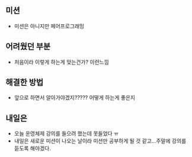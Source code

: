## **미션**

- 미션은 아니지만 페어프로그래밍

## **어려웠던 부분**

- 처음이라 이렇게 하는게 맞는건가? 이런느낌

## **해결한 방법**

- 앞으로 하면서 알아가야겠지????? 어떻게 하는게 좋은지

## **내일은**

- 오늘 운영체제 강의를 들으려 했는데 못들었다 ㅠ
- 내일은 새로운 미션이 나오는 날이라 미션만 공부하게 될 것 같고...주말에 강의를 듣도록 해야겠다.